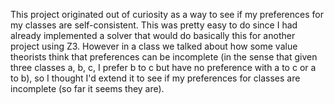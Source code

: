 This project originated out of curiosity as a way to see if my preferences for my classes are self-consistent. This was pretty easy to do since I had already implemented a solver that would do basically this for another project using Z3. However in a class we talked about how some value theorists think that preferences can be incomplete (in the sense that given three classes a, b, c, I prefer b to c but have no preference with a to c or a to b), so I thought I'd extend it to see if my preferences for classes are incomplete (so far it seems they are). 
